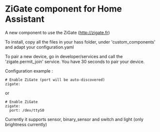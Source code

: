 # ZiGate component for Home Assistant
A new component to use the ZiGate (http://zigate.fr)

To install, copy all the files in your hass folder, under 'custom\_components' and adapt your configuration.yaml

To pair a new device, go in developer/services and call the 'zigate.permit\_join' service.
You have 30 seconds to pair your device.


Configuration example :

```
# Enable ZiGate (port will be auto-discovered)
zigate:

```
or

```
# Enable ZiGate
zigate:
  port: /dev/ttyS0

```

Currently it supports sensor, binary_sensor and switch and light (only brightness currently)
